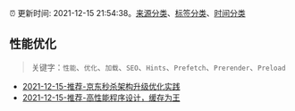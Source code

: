 :alarm_clock: 更新时间: 2021-12-15 21:54:38。[来源分类](../README.md)、[标签分类](../TAGS.md)、[时间分类](../TIMELINE.md)

## 性能优化


> 关键字：`性能`、`优化`、`加载`、`SEO`、`Hints`、`Prefetch`、`Prerender`、`Preload`



- [2021-12-15-推荐-京东秒杀架构升级优化实践](https://toutiao.io/k/4cxy94p) 
- [2021-12-15-推荐-高性能程序设计，缓存为王](https://toutiao.io/k/a9j7y4a) 